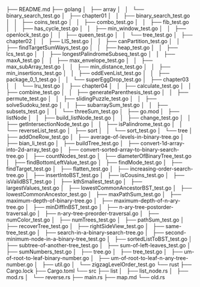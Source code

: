 ├── README.md
├── golang
│   ├── array
│   │   └── binary_search_test.go
│   ├── chapter01
│   │   ├── binary_search_test.go
│   │   ├── coins_test.go
│   │   ├── combo_test.go
│   │   ├── fib_test.go
│   │   ├── has_cycle_test.go
│   │   ├── min_window_test.go
│   │   ├── openlock_test.go
│   │   ├── queen_test.go
│   │   └── tree_test.go
│   ├── chapter02
│   │   ├── LIS_test.go
│   │   ├── canPartition_test.go
│   │   ├── findTargetSumWays_test.go
│   │   ├── heap_test.go
│   │   ├── lcs_test.go
│   │   ├── longestPalindromeSubseq_test.go
│   │   ├── maxA_test.go
│   │   ├── max_envelope_test.go
│   │   ├── max_subArray_test.go
│   │   ├── min_distance_test.go
│   │   ├── min_insertions_test.go
│   │   ├── oddEvenList_test.go
│   │   ├── package_0_1_test.go
│   │   └── superEggDrop_test.go
│   ├── chapter03
│   │   └── lru_test.go
│   ├── chapter04
│   │   ├── calculate_test.go
│   │   ├── combine_test.go
│   │   ├── generateParenthesis_test.go
│   │   ├── permute_test.go
│   │   ├── slidingPuzzle_test.go
│   │   ├── solveSudoku_test.go
│   │   ├── subarraySum_test.go
│   │   ├── subsets_test.go
│   │   └── threeSum_test.go
│   ├── go.mod
│   ├── listNode
│   │   ├── build_listNode_test.go
│   │   ├── change_test.go
│   │   ├── getIntersectionNode_test.go
│   │   ├── isPalindrome_test.go
│   │   └── reverseList_test.go
│   ├── sort
│   │   └── sort_test.go
│   └── tree
│       ├── addOneRow_test.go
│       ├── average-of-levels-in-binary-tree.go
│       ├── bian_li_test.go
│       ├── buildTree_test.go
│       ├── convert-1d-array-into-2d-array_test.go
│       ├── convert-sorted-array-to-binary-search-tree.go
│       ├── countNodes_test.go
│       ├── diameterOfBinaryTree_test.go
│       ├── findBottomLeftValue_test.go
│       ├── findMode_test.go
│       ├── findTarget_test.go
│       ├── flatten_test.go
│       ├── increasing-order-search-tree.go
│       ├── insertIntoBST_test.go
│       ├── isCousins_test.go
│       ├── isValidBST_test.go
│       ├── kthSmallest_test.go
│       ├── largestValues_test.go
│       ├── lowestCommonAncestorBST_test.go
│       ├── lowestCommonAncestor_test.go
│       ├── maxPathSum_test.go
│       ├── maximum-depth-of-binary-tree.go
│       ├── maximum-depth-of-n-ary-tree.go
│       ├── minDiffInBST_test.go
│       ├── n-ary-tree-postorder-traversal.go
│       ├── n-ary-tree-preorder-traversal.go
│       ├── numColor_test.go
│       ├── numTrees_test.go
│       ├── pathSum_test.go
│       ├── recoverTree_test.go
│       ├── rightSideView_test.go
│       ├── same-tree_test.go
│       ├── search-in-a-binary-search-tree.go
│       ├── second-minimum-node-in-a-binary-tree_test.go
│       ├── sortedListToBST_test.go
│       ├── subtree-of-another-tree_test.go
│       ├── sum-of-left-leaves_test.go
│       ├── sumNumbers_test.go
│       ├── tree.go
│       ├── tree_test.go
│       ├── um-of-root-to-leaf-binary-number.go
│       ├── um-of-root-to-leaf-n-any-tree-number.go
│       ├── util.go
│       └── zigzagLevelOrder_test.go
└── rust
    ├── Cargo.lock
    ├── Cargo.toml
    └── src
        ├── list
        │   ├── list_node.rs
        │   ├── mod.rs
        │   └── reverse.rs
        ├── main.rs
        ├── map.md
        └── old.rs